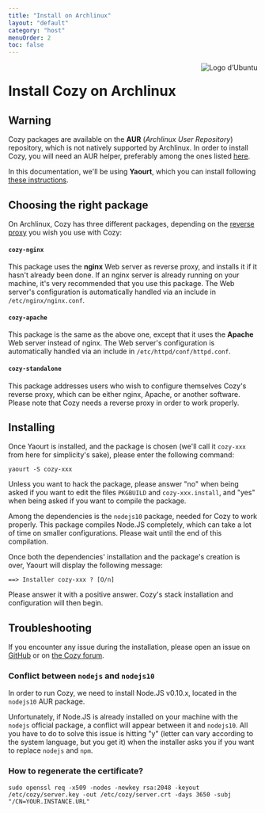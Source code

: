 ```yaml
---
title: "Install on Archlinux"
layout: "default"
category: "host"
menuOrder: 2
toc: false
---
```



<div style="height: 0; overflow: shown; text-align: right">
<img alt="Logo d’Ubuntu" src="/assets/images/archlinux-logo.png">
</div>

# Install Cozy on Archlinux

## Warning

Cozy packages are available on the **AUR** (*Archlinux User Repository*) repository, which is not natively supported by Archlinux. In order to install Cozy, you will need an AUR helper, preferably among the ones listed [here](https://wiki.archlinux.org/index.php/AUR_helpers).

In this documentation, we'll be using **Yaourt**, which you can install following [these instructions](https://archlinux.fr/yaourt-en).

## Choosing the right package

On Archlinux, Cozy has three different packages, depending on the [reverse proxy](https://en.wikipedia.org/wiki/Reverse_proxy) you wish you use with Cozy:

#### `cozy-nginx` 

This package uses the **nginx** Web server as reverse proxy, and installs it if it hasn't already been done. If an nginx server is already running on your machine, it's very recommended that you use this package. The Web server's configuration is automatically handled via an include in `/etc/nginx/nginx.conf`.

#### `cozy-apache`

This package is the same as the above one, except that it uses the **Apache** Web server instead of nginx. The Web server's configuration is automatically handled via an include in `/etc/httpd/conf/httpd.conf`.

#### `cozy-standalone`

This package addresses users who wish to configure themselves Cozy's reverse proxy, which can be either nginx, Apache, or another software. Please note that Cozy needs a reverse proxy in order to work properly.

## Installing

Once Yaourt is installed, and the package is chosen (we'll call it `cozy-xxx` from here for simplicity's sake), please enter the following command:

```
yaourt -S cozy-xxx
```

Unless you want to hack the package, please answer "no" when being asked if you want to edit the files `PKGBUILD` and `cozy-xxx.install`, and "yes" when being asked if you want to compile the package.

Among the dependencies is the `nodejs10` package, needed for Cozy to work properly. This package compiles Node.JS completely, which can take a lot of time on smaller configurations. Please wait until the end of this compilation.

Once both the dependencies' installation and the package's creation is over, Yaourt will display the following message:

```
==> Installer cozy-xxx ? [O/n]
```
Please answer it with a positive answer. Cozy's stack installation and configuration will then begin.

## Troubleshooting

If you encounter any issue during the installation, please open an issue on [GitHub](https://github.com/babolivier/cozy-archlinux) or on [the Cozy forum](https://forum.cozy.io/t/cozy-on-archlinux/1342).

### Conflict between `nodejs` and `nodejs10`

In order to run Cozy, we need to install Node.JS v0.10.x, located in the `nodejs10` AUR package. 

Unfortunately, if Node.JS is already installed on your machine with the `nodejs` official package, a conflict will appear between it and `nodejs10`. All you have to do to solve this issue is hitting "y" (letter can vary according to the system language, but you get it) when the installer asks you if you want to replace `nodejs` and `npm`.

### How to regenerate the certificate?

    sudo openssl req -x509 -nodes -newkey rsa:2048 -keyout /etc/cozy/server.key -out /etc/cozy/server.crt -days 3650 -subj "/CN=YOUR.INSTANCE.URL"
